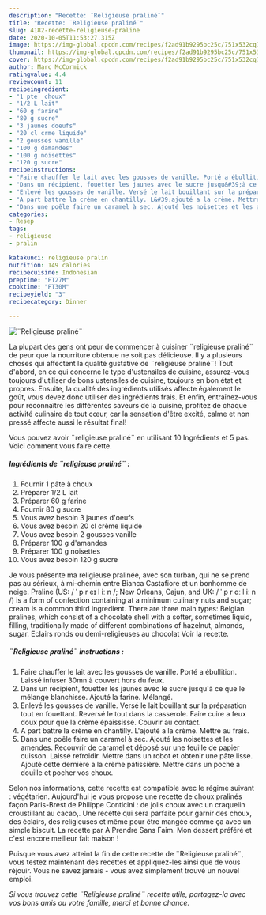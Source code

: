 ```yaml
---
description: "Recette: ¨Religieuse praliné¨"
title: "Recette: ¨Religieuse praliné¨"
slug: 4182-recette-religieuse-praline
date: 2020-10-05T11:53:27.315Z
image: https://img-global.cpcdn.com/recipes/f2ad91b9295bc25c/751x532cq70/religieuse-praline-photo-principale-de-la-recette.jpg
thumbnail: https://img-global.cpcdn.com/recipes/f2ad91b9295bc25c/751x532cq70/religieuse-praline-photo-principale-de-la-recette.jpg
cover: https://img-global.cpcdn.com/recipes/f2ad91b9295bc25c/751x532cq70/religieuse-praline-photo-principale-de-la-recette.jpg
author: Marc McCormick
ratingvalue: 4.4
reviewcount: 11
recipeingredient:
- "1 pte  choux"
- "1/2 L lait"
- "60 g farine"
- "80 g sucre"
- "3 jaunes doeufs"
- "20 cl crme liquide"
- "2 gousses vanille"
- "100 g damandes"
- "100 g noisettes"
- "120 g sucre"
recipeinstructions:
- "Faire chauffer le lait avec les gousses de vanille. Porté a ébullition. Laissé infuser 30mn à couvert hors du feux."
- "Dans un récipient, fouetter les jaunes avec le sucre jusqu&#39;à ce que le mélange blanchisse. Ajouté la farine. Mélangé."
- "Enlevé les gousses de vanille. Versé le lait bouillant sur la préparation tout en fouettant. Reversé le tout dans la casserole. Faire cuire a feux doux pour que la crème épaississe. Couvrir au contact."
- "A part battre la crème en chantilly. L&#39;ajouté a la crème. Mettre au frais."
- "Dans une poêle faire un caramel à sec. Ajouté les noisettes et les amendes. Recouvrir de caramel et déposé sur une feuille de papier cuisson. Laissé refroidir. Mettre dans un robot et obtenir une pâte lisse. Ajouté cette dernière a la crème pâtissière. Mettre dans un poche a douille et pocher vos choux."
categories:
- Resep
tags:
- religieuse
- pralin

katakunci: religieuse pralin 
nutrition: 149 calories
recipecuisine: Indonesian
preptime: "PT27M"
cooktime: "PT30M"
recipeyield: "3"
recipecategory: Dinner

---
```



![¨Religieuse praliné¨](https://img-global.cpcdn.com/recipes/f2ad91b9295bc25c/751x532cq70/religieuse-praline-photo-principale-de-la-recette.jpg)

La plupart des gens ont peur de commencer à cuisiner ¨religieuse praliné¨ de peur que la nourriture obtenue ne soit pas délicieuse. Il y a plusieurs choses qui affectent la qualité gustative de ¨religieuse praliné¨! Tout d'abord, en ce qui concerne le type d'ustensiles de cuisine, assurez-vous toujours d'utiliser de bons ustensiles de cuisine, toujours en bon état et propres. Ensuite, la qualité des ingrédients utilisés affecte également le goût, vous devez donc utiliser des ingrédients frais. Et enfin, entraînez-vous pour reconnaître les différentes saveurs de la cuisine, profitez de chaque activité culinaire de tout cœur, car la sensation d'être excité, calme et non pressé affecte aussi le résultat final!

<!--inarticleads1-->

Vous pouvez avoir ¨religieuse praliné¨ en utilisant 10 Ingrédients et 5 pas. Voici comment vous faire cette.

##### Ingrédients de ¨religieuse praliné¨ :

1. Fournir 1 pâte à choux
1. Préparer 1/2 L lait
1. Préparer 60 g farine
1. Fournir 80 g sucre
1. Vous avez besoin 3 jaunes d&#39;oeufs
1. Vous avez besoin 20 cl crème liquide
1. Vous avez besoin 2 gousses vanille
1. Préparer 100 g d&#39;amandes
1. Préparer 100 g noisettes
1. Vous avez besoin 120 g sucre


Je vous présente ma religieuse pralinée, avec son turban, qui ne se prend pas au sérieux, à mi-chemin entre Bianca Castafiore et un bonhomme de neige. Praline (US: / ˈ p r eɪ l iː n /; New Orleans, Cajun, and UK: / ˈ p r ɑː l iː n /) is a form of confection containing at a minimum culinary nuts and sugar; cream is a common third ingredient. There are three main types: Belgian pralines, which consist of a chocolate shell with a softer, sometimes liquid, filling, traditionally made of different combinations of hazelnut, almonds, sugar. Eclairs ronds ou demi-religieuses au chocolat Voir la recette. 

<!--inarticleads2-->

##### ¨Religieuse praliné¨ instructions :

1. Faire chauffer le lait avec les gousses de vanille. Porté a ébullition. Laissé infuser 30mn à couvert hors du feux.
1. Dans un récipient, fouetter les jaunes avec le sucre jusqu&#39;à ce que le mélange blanchisse. Ajouté la farine. Mélangé.
1. Enlevé les gousses de vanille. Versé le lait bouillant sur la préparation tout en fouettant. Reversé le tout dans la casserole. Faire cuire a feux doux pour que la crème épaississe. Couvrir au contact.
1. A part battre la crème en chantilly. L&#39;ajouté a la crème. Mettre au frais.
1. Dans une poêle faire un caramel à sec. Ajouté les noisettes et les amendes. Recouvrir de caramel et déposé sur une feuille de papier cuisson. Laissé refroidir. Mettre dans un robot et obtenir une pâte lisse. Ajouté cette dernière a la crème pâtissière. Mettre dans un poche a douille et pocher vos choux.


Selon nos informations, cette recette est compatible avec le régime suivant : végétarien. Aujourd&#39;hui je vous propose une recette de choux pralinés façon Paris-Brest de Philippe Conticini : de jolis choux avec un craquelin croustillant au cacao,. Une recette qui sera parfaite pour garnir des choux, des éclairs, des religieuses et même pour être mangée comme ça avec un simple biscuit. La recette par A Prendre Sans Faim. Mon dessert préféré et c&#39;est encore meilleur fait maison ! 

<!--inarticleads1-->

<p>
Puisque vous avez atteint la fin de cette recette de ¨Religieuse praliné¨, vous testez maintenant des recettes et appliquez-les ainsi que de vous réjouir. Vous ne savez jamais - vous avez simplement trouvé un nouvel emploi.
</p>

<p>
<i>Si vous trouvez cette ¨Religieuse praliné¨ recette utile, partagez-la avec vos bons amis ou votre famille, merci et bonne chance.</i>
</p>
